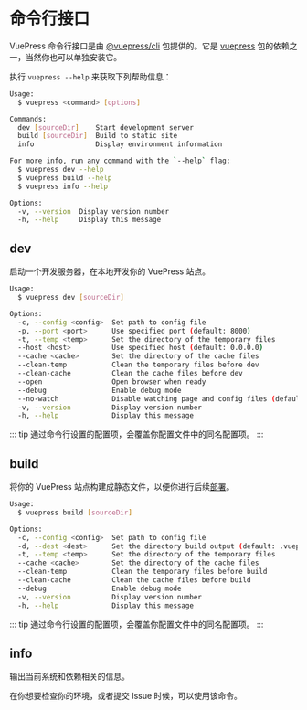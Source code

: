 # 命令行接口

VuePress 命令行接口是由 [@vuepress/cli](https://www.npmjs.com/package/@vuepress/cli) 包提供的。它是 [vuepress](https://www.npmjs.com/package/vuepress) 包的依赖之一，当然你也可以单独安装它。

执行 `vuepress --help` 来获取下列帮助信息：

```bash
Usage:
  $ vuepress <command> [options]

Commands:
  dev [sourceDir]    Start development server
  build [sourceDir]  Build to static site
  info               Display environment information

For more info, run any command with the `--help` flag:
  $ vuepress dev --help
  $ vuepress build --help
  $ vuepress info --help

Options:
  -v, --version  Display version number
  -h, --help     Display this message
```

## dev

启动一个开发服务器，在本地开发你的 VuePress 站点。

```bash
Usage:
  $ vuepress dev [sourceDir]

Options:
  -c, --config <config>  Set path to config file
  -p, --port <port>      Use specified port (default: 8000)
  -t, --temp <temp>      Set the directory of the temporary files
  --host <host>          Use specified host (default: 0.0.0.0)
  --cache <cache>        Set the directory of the cache files
  --clean-temp           Clean the temporary files before dev
  --clean-cache          Clean the cache files before dev
  --open                 Open browser when ready
  --debug                Enable debug mode
  --no-watch             Disable watching page and config files (default: true)
  -v, --version          Display version number
  -h, --help             Display this message
```

::: tip
通过命令行设置的配置项，会覆盖你配置文件中的同名配置项。
:::

## build

将你的 VuePress 站点构建成静态文件，以便你进行后续[部署](../guide/deployment.md)。

```bash
Usage:
  $ vuepress build [sourceDir]

Options:
  -c, --config <config>  Set path to config file
  -d, --dest <dest>      Set the directory build output (default: .vuepress/dist)
  -t, --temp <temp>      Set the directory of the temporary files
  --cache <cache>        Set the directory of the cache files
  --clean-temp           Clean the temporary files before build
  --clean-cache          Clean the cache files before build
  --debug                Enable debug mode
  -v, --version          Display version number
  -h, --help             Display this message
```

::: tip
通过命令行设置的配置项，会覆盖你配置文件中的同名配置项。
:::

## info

输出当前系统和依赖相关的信息。

在你想要检查你的环境，或者提交 Issue 时候，可以使用该命令。
